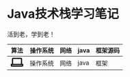# Java技术栈学习笔记
活到老，学到老！

算法 | 操作系统 | 网络 | java | 框架源码 |
-|-|-|-|-  
<a href="#"><img src="https://github.com/lvCmx/study/blob/master/resource/caozuoxitong.png"/></a> | 操作系统 | 网络 | java | 框架 | 

